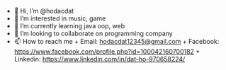 - 👋 Hi, I’m @hodacdat
- 👀 I’m interested in music, game
- 🌱 I’m currently learning java oop, web
- 💞️ I’m looking to collaborate on programming company
- 📫 How to reach me 
      + Email: hodacdat12345@gmail.com
      + Facebook: https://www.facebook.com/profile.php?id=100042160700182
      + Linkedin: https://www.linkedin.com/in/dat-ho-970658224/

<!---
hodacdat/hodacdat is a ✨ special ✨ repository because its `README.md` (this file) appears on your GitHub profile.
You can click the Preview link to take a look at your changes.
--->
